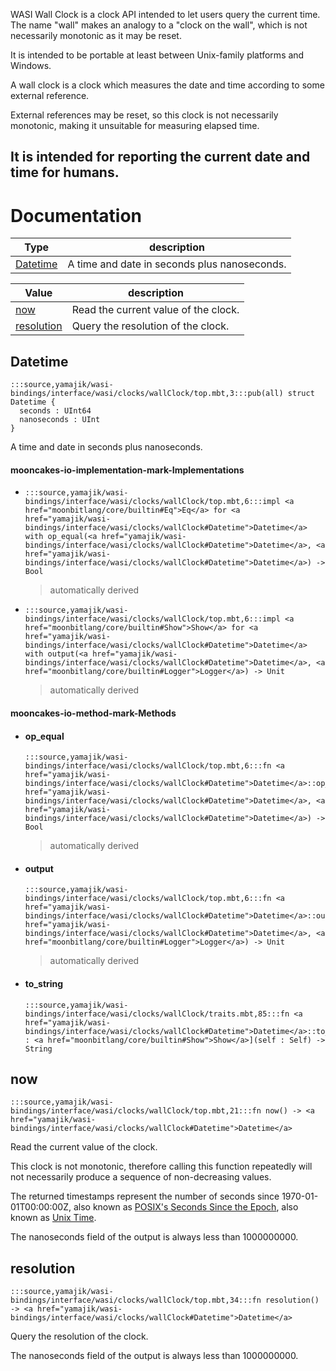 WASI Wall Clock is a clock API intended to let users query the current
time. The name "wall" makes an analogy to a "clock on the wall", which
is not necessarily monotonic as it may be reset.

It is intended to be portable at least between Unix-family platforms and
Windows.

A wall clock is a clock which measures the date and time according to
some external reference.

External references may be reset, so this clock is not necessarily
monotonic, making it unsuitable for measuring elapsed time.

It is intended for reporting the current date and time for humans.
---
# Documentation
|Type|description|
|---|---|
|[Datetime](#Datetime)| A time and date in seconds plus nanoseconds.|

|Value|description|
|---|---|
|[now](#now)| Read the current value of the clock.|
|[resolution](#resolution)| Query the resolution of the clock.|

## Datetime

```moonbit
:::source,yamajik/wasi-bindings/interface/wasi/clocks/wallClock/top.mbt,3:::pub(all) struct Datetime {
  seconds : UInt64
  nanoseconds : UInt
}
```
 A time and date in seconds plus nanoseconds.

#### mooncakes-io-implementation-mark-Implementations
- ```moonbit
  :::source,yamajik/wasi-bindings/interface/wasi/clocks/wallClock/top.mbt,6:::impl <a href="moonbitlang/core/builtin#Eq">Eq</a> for <a href="yamajik/wasi-bindings/interface/wasi/clocks/wallClock#Datetime">Datetime</a> with op_equal(<a href="yamajik/wasi-bindings/interface/wasi/clocks/wallClock#Datetime">Datetime</a>, <a href="yamajik/wasi-bindings/interface/wasi/clocks/wallClock#Datetime">Datetime</a>) -> Bool
  ```
  > automatically derived
- ```moonbit
  :::source,yamajik/wasi-bindings/interface/wasi/clocks/wallClock/top.mbt,6:::impl <a href="moonbitlang/core/builtin#Show">Show</a> for <a href="yamajik/wasi-bindings/interface/wasi/clocks/wallClock#Datetime">Datetime</a> with output(<a href="yamajik/wasi-bindings/interface/wasi/clocks/wallClock#Datetime">Datetime</a>, <a href="moonbitlang/core/builtin#Logger">Logger</a>) -> Unit
  ```
  > automatically derived

#### mooncakes-io-method-mark-Methods
- #### op\_equal
  ```moonbit
  :::source,yamajik/wasi-bindings/interface/wasi/clocks/wallClock/top.mbt,6:::fn <a href="yamajik/wasi-bindings/interface/wasi/clocks/wallClock#Datetime">Datetime</a>::op_equal(<a href="yamajik/wasi-bindings/interface/wasi/clocks/wallClock#Datetime">Datetime</a>, <a href="yamajik/wasi-bindings/interface/wasi/clocks/wallClock#Datetime">Datetime</a>) -> Bool
  ```
  > automatically derived
- #### output
  ```moonbit
  :::source,yamajik/wasi-bindings/interface/wasi/clocks/wallClock/top.mbt,6:::fn <a href="yamajik/wasi-bindings/interface/wasi/clocks/wallClock#Datetime">Datetime</a>::output(<a href="yamajik/wasi-bindings/interface/wasi/clocks/wallClock#Datetime">Datetime</a>, <a href="moonbitlang/core/builtin#Logger">Logger</a>) -> Unit
  ```
  > automatically derived
- #### to\_string
  ```moonbit
  :::source,yamajik/wasi-bindings/interface/wasi/clocks/wallClock/traits.mbt,85:::fn <a href="yamajik/wasi-bindings/interface/wasi/clocks/wallClock#Datetime">Datetime</a>::to_string[Self : <a href="moonbitlang/core/builtin#Show">Show</a>](self : Self) -> String
  ```
  > 

## now

```moonbit
:::source,yamajik/wasi-bindings/interface/wasi/clocks/wallClock/top.mbt,21:::fn now() -> <a href="yamajik/wasi-bindings/interface/wasi/clocks/wallClock#Datetime">Datetime</a>
```
 Read the current value of the clock.

 This clock is not monotonic, therefore calling this function repeatedly
will not necessarily produce a sequence of non-decreasing values.

 The returned timestamps represent the number of seconds since
1970-01-01T00:00:00Z, also known as [POSIX's Seconds Since the Epoch],
also known as [Unix Time].

 The nanoseconds field of the output is always less than 1000000000.

 [POSIX's Seconds Since the Epoch]: https://pubs.opengroup.org/onlinepubs/9699919799/xrat/V4_xbd_chap04.html#tag_21_04_16
 [Unix Time]: https://en.wikipedia.org/wiki/Unix_time

## resolution

```moonbit
:::source,yamajik/wasi-bindings/interface/wasi/clocks/wallClock/top.mbt,34:::fn resolution() -> <a href="yamajik/wasi-bindings/interface/wasi/clocks/wallClock#Datetime">Datetime</a>
```
 Query the resolution of the clock.

 The nanoseconds field of the output is always less than 1000000000.
